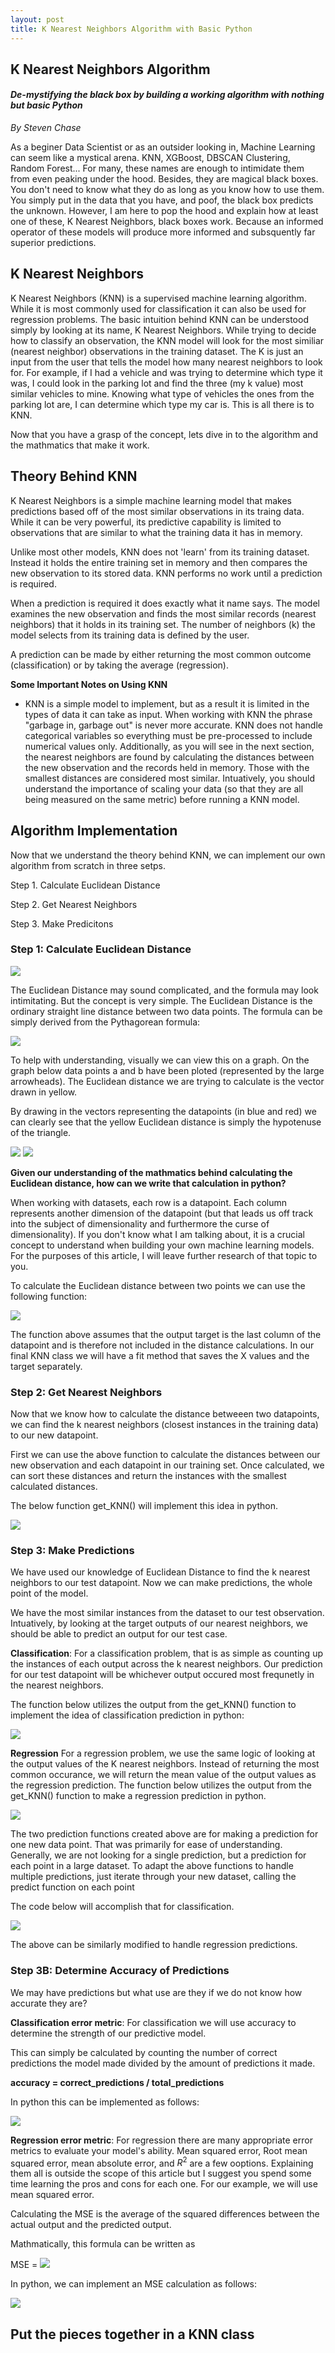 ```yaml
---
layout: post
title: K Nearest Neighbors Algorithm with Basic Python
---
```


## K Nearest Neighbors Algorithm
#### *De-mystifying the black box by building a working algorithm with nothing but basic Python*
  
*By Steven Chase*

As a beginer Data Scientist or as an outsider looking in, Machine Learning can seem like a mystical arena. KNN, XGBoost, DBSCAN Clustering, Random Forest... For many, these names are enough to intimidate them from even peaking under the hood. Besides, they are magical black boxes. You don't need to know what they do as long as you know how to use them. You simply put in the data that you have, and poof, the black box predicts the unknown. However, I am here to pop the hood and explain how at least one of these, K Nearest Neighbors, black boxes work. Because an informed operator of these models will produce more informed and subsquently far superior predictions. 

## K Nearest Neighbors

K Nearest Neighbors (KNN) is a supervised machine learning algorithm. While it is most commonly used for classification it can also be used for regression problems. The basic intuition behind KNN can be understood simply by looking at its name, K Nearest Neighbors. While trying to decide how to classify an observation, the KNN model will look for the most similiar (nearest neighbor) observations in the training dataset. The K is just an input from the user that tells the model how many nearest neighbors to look for. For example, if I had a vehicle and was trying to determine which type it was, I could look in the parking lot and find the three (my k value) most similar vehicles to mine. Knowing what type of vehicles the ones from the parking lot are, I can determine which type my car is. This is all there is to KNN.

Now that you have a grasp of the concept, lets dive in to the algorithm and the mathmatics that make it work.

## Theory Behind KNN

K Nearest Neighbors is a simple machine learning model that makes predictions based off of the most similar observations in its traing data. While it can be very powerful, its predictive capability is limited to observations that are similar to what the training data it has in memory.

Unlike most other models, KNN does not 'learn' from its training dataset. Instead it holds the entire training set in memory and then compares the new observation to its stored data. KNN performs no work until a prediction is required.

When a prediction is required it does exactly what it name says. The model examines the new observation and finds the most similar records (nearest neighbors) that it holds in its training set. The number of neighbors (k) the model selects from its training data is defined by the user. 

A prediction can be made by either returning the most common outcome (classification) or by taking the average (regression).

**Some Important Notes on Using KNN**

- KNN is a simple model to implement, but as a result it is limited in the types of data it can take as input. When working with KNN the phrase "garbage in, garbage out" is never more accurate. KNN does not handle categorical variables so everything must be pre-processed to include numerical values only. Additionally, as you will see in the next section, the nearest neighbors are found by calculating the distances between the new observation and the records held in memory. Those with the smallest distances are considered most similar. Intuatively, you should understand the importance of scaling your data (so that they are all being measured on the same metric) before running a KNN model. 

## Algorithm Implementation
Now that we understand the theory behind KNN, we can implement our own algorithm from scratch in three setps.

Step 1. Calculate Euclidean Distance

Step 2. Get Nearest Neighbors

Step 3. Make Predicitons

### Step 1: Calculate Euclidean Distance

<img src="/img/euc_formula.png">

The Euclidean Distance may sound complicated, and the formula may look intimitating. But the concept is very simple. The Euclidean Distance is the ordinary straight line distance between two data points. The formula can be simply derived from the Pythagorean formula: 

<img src="/img/a_b_corr.png">

To help with understanding, visually we can view this on a graph. On the graph below data points a and b have been ploted (represented by the large arrowheads). The Euclidean distance we are trying to calculate is the vector drawn in yellow.

By drawing in the vectors representing the datapoints (in blue and red) we can clearly see that the yellow Euclidean distance is simply the hypotenuse of the triangle. 

<img src="/img/pyth_tri.png">


<img src="/img/formula_proof.png">

**Given our understanding of the mathmatics behind calculating the Euclidean distance, how can we write that calculation in python?**

When working with datasets, each row is a datapoint. Each column represents another dimension of the datapoint (but that leads us off track into the subject of dimensionality and furthermore the curse of dimensionality). If you don't know what I am talking about, it is a crucial concept to understand when building your own machine learning models. For the purposes of this article, I will leave further research of that topic to you.

To calculate the Euclidean distance between two points we can use the following function:

<img src="/img/euc_dis.png">

The function above assumes that the output target is the last column of the datapoint and is therefore not included in the distance calculations. In our final KNN class we will have a fit method that saves the X values and the target separately.  

### Step 2: Get Nearest Neighbors

Now that we know how to calculate the distance betweeen two datapoints, we can find the k nearest neighbors (closest instances in the training data) to our new datapoint. 

First we can use the above function to calculate the distances between our new observation and each datapoint in our training set. Once calculated, we can sort these distances and return the instances with the smallest calculated distances.

The below function get_KNN() will implement this idea in python.

<img src="/img/get_KNN_code_1.png">

### Step 3: Make Predictions

We have used our knowledge of Euclidean Distance to find the k nearest neighbors to our test datapoint. Now we can make predictions, the whole point of the model.

We have the most similar instances from the dataset to our test observation. Intuatively, by looking at the target outputs of our nearest neighbors, we should be able to predict an output for our test case.

**Classification**:
For a classification problem, that is as simple as counting up the instances of each output across the k nearest neighbors. Our prediction for our test datapoint will be whichever output occured most frequnetly in the nearest neighbors. 

The function below utilizes the output from the get_KNN() function to implement the idea of classification prediction in python:

<img src="/img/class_code.png">

**Regression**
For a regression problem, we use the same logic of looking at the output values of the K nearest neighbors. Instead of returning the most common occurance, we will return the mean value of the output values as the regression prediction.
The function below utilizes the output from the get_KNN() function to make a regression prediction in python.

<img src="/img/reg_code.png">

The two prediction functions created above are for making a prediction for one new data point. That was primarily for ease of understanding. Generally, we are not looking for a single prediction, but a prediction for each point in a large dataset. To adapt the above functions to handle multiple predictions, just iterate through your new dataset, calling the predict function on each point

The code below will accomplish that for classification.

<img src="/img/multiple_class_code.png">

The above can be similarly modified to handle regression predictions.

### Step 3B: Determine Accuracy of Predictions
We may have predictions but what use are they if we do not know how accurate they are? 

**Classification error metric**:
For classification we will use accuracy to determine the strength of our predictive model. 

This can simply be calculated by counting the number of correct predictions the model made divided by the amount of predictions it made.

**accuracy = correct_predictions / total_predictions**

In python this can be implemented as follows:

<img src="/img/model_accuracy.png">

**Regression error metric**: For regression there are many appropriate error metrics to evaluate your model's ability. Mean squared error, Root mean squared error, mean absolute error, and $R^2$ are a few ooptions. Explaining them all is outside the scope of this article but I suggest you spend some time learning the pros and cons for each one. For our example, we will use mean squared error. 

Calculating the MSE is the average of the squared differences between the actual output and the predicted output. 

Mathmatically, this formula can be written as

MSE = <img src="https://render.githubusercontent.com/render/math?math=\frac{1}{n} \sum(actual - predicted)^2">

In python, we can implement an MSE calculation as follows:

<img src="/img/model_mse.png">

## Put the pieces together in a KNN class

